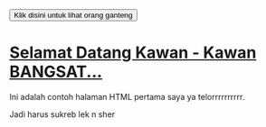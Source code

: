 <!DOCTYPE html>
<html>
  <head>
    <title>Lemah sekali</title>
  </head>
  <body>
    <a href="https://jarwadi.me/2012/02/28/memotret-orang-gila/" target="_blank">
      <button>Klik disini untuk lihat orang ganteng</button>
      <h1>Selamat Datang Kawan - Kawan BANGSAT...</h1>
    </a>
    <p>Ini adalah contoh halaman HTML pertama saya ya telorrrrrrrrrr.</p>
    <p>Jadi harus sukreb lek n sher</p>
  </body>
</html>
